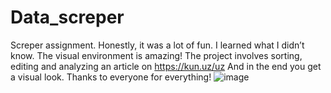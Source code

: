 # Data_screper
Screper assignment. Honestly, it was a lot of fun. I learned what I didn’t know. The visual environment is amazing!
The project involves sorting, editing and analyzing an article on https://kun.uz/uz And in the end you get a visual look.
Thanks to everyone for everything!
![image](https://user-images.githubusercontent.com/99121169/169239252-fd81494e-25fa-4f55-a33c-3fe7dc4df33f.png)
